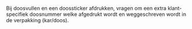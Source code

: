 Bij doosvullen en een doossticker afdrukken, vragen om een extra klant-specifiek doosnummer welke afgedrukt wordt en weggeschreven wordt in de verpakking (kar/doos).